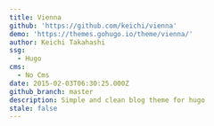 ```yaml
---
title: Vienna
github: 'https://github.com/keichi/vienna'
demo: 'https://themes.gohugo.io/theme/vienna/'
author: Keichi Takahashi
ssg:
  - Hugo
cms:
  - No Cms
date: 2015-02-03T06:30:25.000Z
github_branch: master
description: Simple and clean blog theme for hugo
stale: false
---
```

